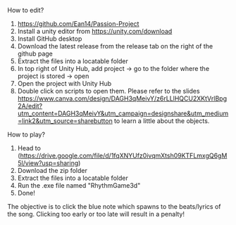 How to edit?

1. https://github.com/Ean14/Passion-Project
2. Install a unity editor from https://unity.com/download
3. Install GitHub desktop
4. Download the latest release from the release tab on the right of the github page
5. Extract the files into a locatable folder
6. In top right of Unity Hub, add project -> go to the folder where the project is stored -> open
7. Open the project with Unity Hub
8. Double click on scripts to open them. Please refer to the slides https://www.canva.com/design/DAGH3qMeivY/z6rLLlHQCU2XKtVrlBpg2A/edit?utm_content=DAGH3qMeivY&utm_campaign=designshare&utm_medium=link2&utm_source=sharebutton to learn a little about the objects.

How to play?

1. Head to (https://drive.google.com/file/d/1fqXNYUfz0ivqmXtsh09KTFLmxgQ6gM5l/view?usp=sharing)
3. Download the zip folder
4. Extract the files into a locatable folder
5. Run the .exe file named "RhythmGame3d"
6. Done!

The objective is to click the blue note which spawns to the beats/lyrics of the song. Clicking too early or too late will result in a penalty!

